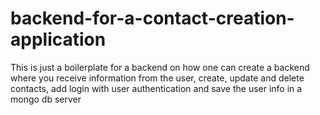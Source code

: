 # backend-for-a-contact-creation-application
This is just a boilerplate for a backend on how one can create a backend where you receive information from the user, create, update and delete contacts, add login with user authentication and save the user info in a mongo db server
